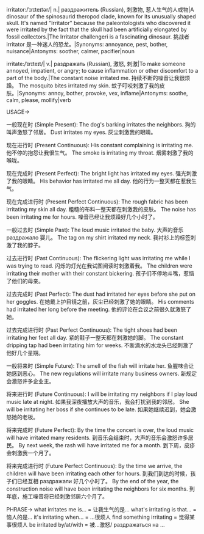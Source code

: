 irritator:/ˈɪrɪteɪtər/| n.| раздражитель (Russian), 刺激物, 惹人生气的人或物|A dinosaur of the spinosaurid theropod clade, known for its unusually shaped skull.  It's named "Irritator" because the paleontologists who discovered it were irritated by the fact that the skull had been artificially elongated by fossil collectors.|The Irritator challengeri is a fascinating dinosaur.  挑战者 irritator 是一种迷人的恐龙。|Synonyms: annoyance, pest, bother, nuisance|Antonyms: soother, calmer, pacifier|noun

irritate:/ˈɪrɪteɪt/| v.| раздражать (Russian), 激怒, 刺激|To make someone annoyed, impatient, or angry; to cause inflammation or other discomfort to a part of the body.|The constant noise irritated me.  持续不断的噪音让我很烦躁。  The mosquito bites irritated my skin. 蚊子叮咬刺激了我的皮肤。|Synonyms: annoy, bother, provoke, vex, inflame|Antonyms: soothe, calm, please, mollify|verb


USAGE->

一般现在时 (Simple Present):
The dog's barking irritates the neighbors. 狗的叫声激怒了邻居。
Dust irritates my eyes. 灰尘刺激我的眼睛。

现在进行时 (Present Continuous):
His constant complaining is irritating me. 他不停的抱怨让我很生气。
The smoke is irritating my throat. 烟雾刺激了我的喉咙。

现在完成时 (Present Perfect):
The bright light has irritated my eyes.  强光刺激了我的眼睛。
His behavior has irritated me all day. 他的行为一整天都在惹我生气。

现在完成进行时 (Present Perfect Continuous):
The rough fabric has been irritating my skin all day. 粗糙的布料一整天都在刺激我的皮肤。
The noise has been irritating me for hours. 噪音已经让我烦躁好几个小时了。

一般过去时 (Simple Past):
The loud music irritated the baby.  大声的音乐 раздражало  婴儿。
The tag on my shirt irritated my neck.  我衬衫上的标签刺激了我的脖子。

过去进行时 (Past Continuous):
The flickering light was irritating me while I was trying to read.  闪烁的灯光在我试图阅读时刺激着我。
The children were irritating their mother with their constant bickering. 孩子们不停地斗嘴，惹恼了他们的母亲。

过去完成时 (Past Perfect):
The dust had irritated her eyes before she put on her goggles.  在她戴上护目镜之前，灰尘已经刺激了她的眼睛。
His comments had irritated her long before the meeting.  他的评论在会议之前很久就激怒了她。

过去完成进行时 (Past Perfect Continuous):
The tight shoes had been irritating her feet all day.  紧的鞋子一整天都在刺激她的脚。
The constant dripping tap had been irritating him for weeks.  不断滴水的水龙头已经刺激了他好几个星期。

一般将来时 (Simple Future):
The smell of the fish will irritate her.  鱼腥味会让她感到恶心。
The new regulations will irritate many business owners.  新规定会激怒许多企业主。

将来进行时 (Future Continuous):
I will be irritating my neighbors if I play loud music late at night.  如果我深夜播放大声的音乐，我会打扰到我的邻居。
She will be irritating her boss if she continues to be late. 如果她继续迟到，她会激怒她的老板。

将来完成时 (Future Perfect):
By the time the concert is over, the loud music will have irritated many residents.  到音乐会结束时，大声的音乐会激怒许多居民。
By next week, the rash will have irritated me for a month.  到下周，皮疹会刺激我一个月了。

将来完成进行时 (Future Perfect Continuous):
By the time we arrive, the children will have been irritating each other for hours.  到我们到达的时候，孩子们已经互相 раздражали 好几个小时了。
By the end of the year, the construction noise will have been irritating the neighbors for six months.  到年底，施工噪音将已经刺激邻居六个月了。



PHRASE->
what irritates me is... = 让我生气的是...
what's irritating is that... = 恼人的是...
it's irritating when... = ...很烦人
find something irritating = 觉得某事很烦人
be irritated by/at/with = 被...激怒/ раздражаться на ...
